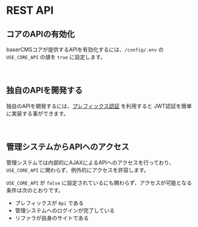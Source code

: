 # REST API

## コアのAPIの有効化
baserCMSコアが提供するAPIを有効化するには、`/config/.env` の `USE_CORE_API` の値を `true` に設定します。

　
## 独自のAPIを開発する
独自のAPIを開発するには、[プレフィックス認証](./prefix_auth) を利用すると JWT認証を簡単に実装する事ができます。

　
## 管理システムからAPIへのアクセス
管理システムでは内部的にAJAXによるAPIへのアクセスを行っており、`USE_CORE_API` に関わらず、例外的にアクセスを許容します。

`USE_CORE_API` が `false` に設定されているにも関わらず、アクセスが可能となる条件は次のとおりです。

- プレフィックスが `Api` である
- 管理システムへのログインが完了している
- リファラが自身のサイトである

